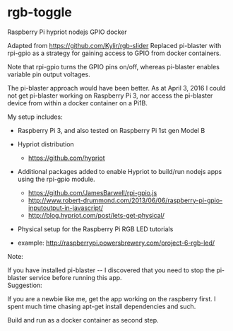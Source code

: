 # rgb-toggle
Raspberry Pi hypriot nodejs GPIO docker

Adapted from https://github.com/Kylir/rgb-slider
Replaced pi-blaster with rpi-gpio as a strategy for gaining access to GPIO from docker containers.

Note that rpi-gpio turns the GPIO pins on/off, whereas pi-blaster enables variable pin output voltages.  

The pi-blaster approach would have been better. As at April 3, 2016 I could not get pi-blaster working on Raspberry Pi 3, nor access the pi-blaster device from within a docker container on a Pi1B.

My setup includes:
- Raspberry Pi 3, and also tested on Raspberry Pi 1st gen Model B
- Hypriot distribution
  -  https://github.com/hypriot

- Additional packages added to enable Hypriot to build/run nodejs apps using the rpi-gpio module.
  - https://github.com/JamesBarwell/rpi-gpio.js
  - http://www.robert-drummond.com/2013/06/06/raspberry-pi-gpio-inputoutput-in-javascript/
  - http://blog.hypriot.com/post/lets-get-physical/

- Physical setup for the Raspberry Pi RGB LED tutorials
 - example: http://raspberrypi.powersbrewery.com/project-6-rgb-led/

Note:

If you have installed pi-blaster -- I discovered that you need to stop the pi-blaster service before running this app.  
Suggestion:

If you are a newbie like me, get the app working on the raspberry first. I spent much time chasing apt-get install dependencies and such.

Build and run as a docker container as second step.
